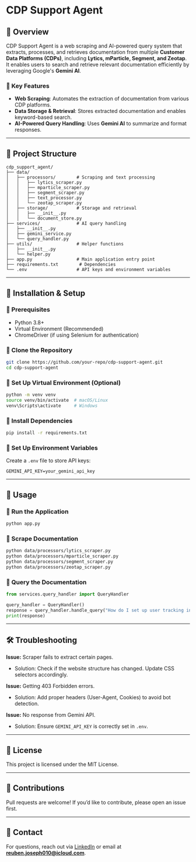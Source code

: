 # CDP Support Agent

## 📌 Overview
CDP Support Agent is a web scraping and AI-powered query system that extracts, processes, and retrieves documentation from multiple **Customer Data Platforms (CDPs)**, including **Lytics, mParticle, Segment, and Zeotap**. It enables users to search and retrieve relevant documentation efficiently by leveraging Google's **Gemini AI**.

### **🔧 Key Features**
- **Web Scraping**: Automates the extraction of documentation from various CDP platforms.
- **Data Storage & Retrieval**: Stores extracted documentation and enables keyword-based search.
- **AI-Powered Query Handling**: Uses **Gemini AI** to summarize and format responses.

---

## 📂 Project Structure
```
cdp_support_agent/
├── data/
│   ├── processors/        # Scraping and text processing
│   │   ├── lytics_scraper.py
│   │   ├── mparticle_scraper.py
│   │   ├── segment_scraper.py
│   │   ├── text_processor.py
│   │   └── zeotap_scraper.py
│   ├── storage/           # Storage and retrieval
│   │   ├── __init__.py
│   │   └── document_store.py
├── services/              # AI query handling
│   ├── __init__.py
│   ├── gemini_service.py
│   └── query_handler.py
├── utils/                 # Helper functions
│   ├── __init__.py
│   └── helper.py
├── app.py                 # Main application entry point
├── requirements.txt        # Dependencies
└── .env                   # API keys and environment variables
```

---

## 🚀 Installation & Setup

### **🔹 Prerequisites**
- Python 3.8+
- Virtual Environment (Recommended)
- ChromeDriver (if using Selenium for authentication)

### **🔹 Clone the Repository**
```bash
git clone https://github.com/your-repo/cdp-support-agent.git
cd cdp-support-agent
```

### **🔹 Set Up Virtual Environment (Optional)**
```bash
python -m venv venv
source venv/bin/activate  # macOS/Linux
venv\Scripts\activate     # Windows
```

### **🔹 Install Dependencies**
```bash
pip install -r requirements.txt
```

### **🔹 Set Up Environment Variables**
Create a `.env` file to store API keys:
```
GEMINI_API_KEY=your_gemini_api_key
```

---

## 📌 Usage
### **🔹 Run the Application**
```bash
python app.py
```

### **🔹 Scrape Documentation**
```bash
python data/processors/lytics_scraper.py
python data/processors/mparticle_scraper.py
python data/processors/segment_scraper.py
python data/processors/zeotap_scraper.py
```

### **🔹 Query the Documentation**
```python
from services.query_handler import QueryHandler

query_handler = QueryHandler()
response = query_handler.handle_query("How do I set up user tracking in Segment?")
print(response)
```

---

## 🛠️ Troubleshooting
**Issue:** Scraper fails to extract certain pages.
- Solution: Check if the website structure has changed. Update CSS selectors accordingly.

**Issue:** Getting 403 Forbidden errors.
- Solution: Add proper headers (User-Agent, Cookies) to avoid bot detection.

**Issue:** No response from Gemini API.
- Solution: Ensure `GEMINI_API_KEY` is correctly set in `.env`.

---

## 📜 License
This project is licensed under the MIT License.

---

## 🙌 Contributions
Pull requests are welcome! If you’d like to contribute, please open an issue first.

---

## 📩 Contact
For questions, reach out via [LinkedIn](https://www.linkedin.com/in/reuben-joseph-452939291/) or email at **reuben.joseph010@icloud.com**.

